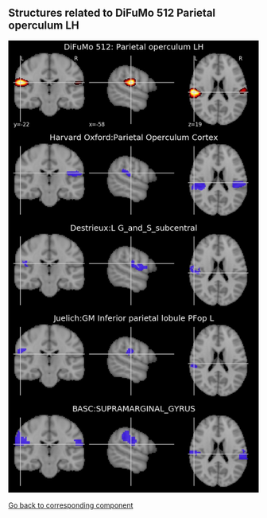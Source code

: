 


## Structures related to DiFuMo 512 Parietal operculum LH

![409](409.jpg "Structures related to DiFuMo 512 Parietal operculum LH")

[Go back to corresponding component](https://parietal-inria.github.io/DiFuMo/512/html/409.html)